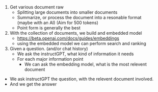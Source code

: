 1. Get various document raw
   - Splitting large documents into smaller documents 
   - Summarize, or process the document into a resonable format (maybe with an AI)
     (Aim for 500 tokens)
   - Point form is generally the best 
2. With the collection of documents, we build and embedded model
   - https://beta.openai.com/docs/guides/embeddings
   - using the embedded model we can perform search and ranking
3. Given a question. (and/or chat history)
   - We ask the instructGPT, what kind of information it needs
   - For each major information point
      - We can ask the embedding model, what is the most relevent document
  - We ask instructGPT the question, with the relevent document involved.
  - And we get the answer